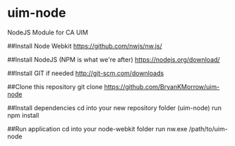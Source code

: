 # uim-node
NodeJS Module for CA UIM

##Install Node Webkit
https://github.com/nwjs/nw.js/

##Install NodeJS (NPM is what we're after)
https://nodejs.org/download/

##Install GIT if needed
http://git-scm.com/downloads

##Clone this repository
git clone https://github.com/BryanKMorrow/uim-node

##Install dependencies
cd into your new repository folder (uim-node)
run npm install

##Run application
cd into your node-webkit folder
run nw.exe /path/to/uim-node

